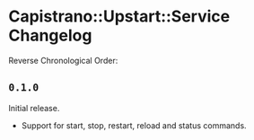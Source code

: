 # Capistrano::Upstart::Service Changelog

Reverse Chronological Order:

## `0.1.0`

Initial release.

* Support for start, stop, restart, reload and status commands.
